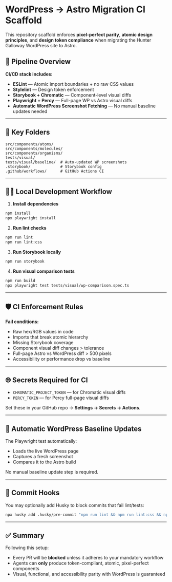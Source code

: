 # WordPress → Astro Migration CI Scaffold

This repository scaffold enforces **pixel-perfect parity**, **atomic design principles**, and **design token compliance** when migrating the Hunter Galloway WordPress site to Astro.

## 🚦 Pipeline Overview

**CI/CD stack includes:**
- **ESLint** — Atomic import boundaries + no raw CSS values
- **Stylelint** — Design token enforcement
- **Storybook + Chromatic** — Component-level visual diffs
- **Playwright + Percy** — Full-page WP vs Astro visual diffs
- **Automatic WordPress Screenshot Fetching** — No manual baseline updates needed

---

## 📂 Key Folders

```
src/components/atoms/
src/components/molecules/
src/components/organisms/
tests/visual/
tests/visual/baseline/  # Auto-updated WP screenshots
.storybook/             # Storybook config
.github/workflows/      # GitHub Actions CI
```

---

## 🧑‍💻 Local Development Workflow

1. **Install dependencies**
```bash
npm install
npx playwright install
```

2. **Run lint checks**
```bash
npm run lint
npm run lint:css
```

3. **Run Storybook locally**
```bash
npm run storybook
```

4. **Run visual comparison tests**
```bash
npm run build
npx playwright test tests/visual/wp-comparison.spec.ts
```

---

## 🛡 CI Enforcement Rules

**Fail conditions:**
- Raw hex/RGB values in code
- Imports that break atomic hierarchy
- Missing Storybook coverage
- Component visual diff changes > tolerance
- Full-page Astro vs WordPress diff > 500 pixels
- Accessibility or performance drop vs baseline

---

## 🌐 Secrets Required for CI

- `CHROMATIC_PROJECT_TOKEN` — for Chromatic visual diffs
- `PERCY_TOKEN` — for Percy full-page visual diffs

Set these in your GitHub repo → **Settings → Secrets → Actions**.

---

## 🔄 Automatic WordPress Baseline Updates

The Playwright test automatically:
- Loads the live WordPress page
- Captures a fresh screenshot
- Compares it to the Astro build

No manual baseline update step is required.

---

## 📜 Commit Hooks

You may optionally add Husky to block commits that fail lint/tests:
```bash
npx husky add .husky/pre-commit "npm run lint && npm run lint:css && npm test"
```

---

## ✅ Summary

Following this setup:
- Every PR will be **blocked** unless it adheres to your mandatory workflow
- Agents can **only** produce token-compliant, atomic, pixel-perfect components
- Visual, functional, and accessibility parity with WordPress is guaranteed
